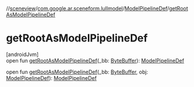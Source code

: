 //[sceneview](../../../index.md)/[com.google.ar.sceneform.lullmodel](../index.md)/[ModelPipelineDef](index.md)/[getRootAsModelPipelineDef](get-root-as-model-pipeline-def.md)

# getRootAsModelPipelineDef

[androidJvm]\
open fun [getRootAsModelPipelineDef](get-root-as-model-pipeline-def.md)(_bb: [ByteBuffer](https://developer.android.com/reference/kotlin/java/nio/ByteBuffer.html)): [ModelPipelineDef](index.md)

open fun [getRootAsModelPipelineDef](get-root-as-model-pipeline-def.md)(_bb: [ByteBuffer](https://developer.android.com/reference/kotlin/java/nio/ByteBuffer.html), obj: [ModelPipelineDef](index.md)): [ModelPipelineDef](index.md)
